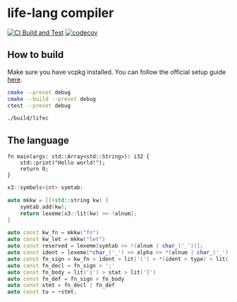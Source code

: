 # life-lang compiler

[![CI Build and Test](https://github.com/mo-xiaoming/life-lang/actions/workflows/build-and-test.yml/badge.svg)](https://github.com/mo-xiaoming/life-lang/actions/workflows/build-and-test.yml)
[![codecov](https://codecov.io/gh/mo-xiaoming/life-lang/branch/master/graph/badge.svg)](https://codecov.io/gh/mo-xiaoming/life-lang)

## How to build

Make sure you have vcpkg installed. You can follow the official setup guide [here](https://github.com/microsoft/vcpkg#quick-start).

```bash
cmake --preset debug
cmake --build --preset debug
ctest --preset debug

./build/lifec
```

## The language

```
fn main(args: std::Array<std::String>): i32 {
    std::print("Hello world!");
    return 0;
}
```

```cpp
x3::symbols<int> symtab;

auto mkkw = [](std::string kw) {
    symtab.add(kw);
    return lexeme[x3::lit(kw) >> !alnum];
}

auto const kw_fn = mkkw("fn")
auto const kw_let = mkkw("let")
auto const reserved = lexeme[symtab >> !(alnum | char_('_'))];
auto const ident = lexeme[*char_('_') >> alpha >> *(alnum | char_('_'))] - reserved
auto const fn_sign = kw_fn > ident > lit('(') > *(ident > type) > lit(')') > lit(':') > type
auto const fn_decl = fn_sign > ';'
auto const fn_body = lit('{') > stat > lit('}')
auto const fn_def = fn_sign > fn_body
auto const stmt = fn_decl | fn_def
auto const tu = +stmt;
```